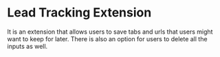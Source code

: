# Lead Tracking Extension

It is an extension that allows users to save tabs and urls that users might want to keep for later. 
There is also an option for users to delete all the inputs as well.
